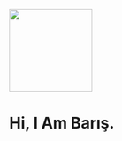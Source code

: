 
<p style= "align:center">

<img src='https://avataaars.io/?avatarStyle=Transparent&topType=ShortHairShortWaved&accessoriesType=Blank&hairColor=Brown&facialHairType=BeardLight&facialHairColor=BrownDark&clotheType=Hoodie&clotheColor=PastelOrange&eyeType=Side&eyebrowType=FlatNatural&mouthType=Default&skinColor=Light' height=150px
/>

</p>


# Hi, I Am Barış.
